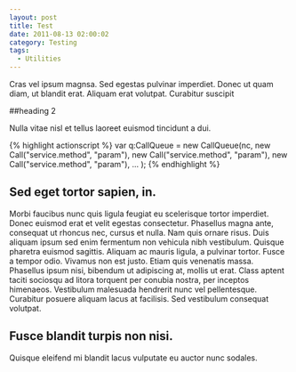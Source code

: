 ```yaml
---
layout: post
title: Test
date: 2011-08-13 02:00:02
category: Testing
tags:
  - Utilities
---
```


Cras vel ipsum magnsa. Sed egestas pulvinar imperdiet. Donec ut quam diam, ut blandit erat. Aliquam erat volutpat. Curabitur suscipit

##heading 2

Nulla vitae nisl et tellus laoreet euismod tincidunt a dui.

{% highlight actionscript %}
var q:CallQueue = new CallQueue(nc,
  new Call("service.method", "param"),
  new Call("service.method", "param"),
  new Call("service.method", "param"),
  ...
);
{% endhighlight %}

## Sed eget tortor sapien, in.
Morbi faucibus nunc quis ligula feugiat eu scelerisque tortor imperdiet. Donec euismod erat et velit egestas consectetur. Phasellus magna ante, consequat ut rhoncus nec, cursus et nulla. Nam quis ornare risus. Duis aliquam ipsum sed enim fermentum non vehicula nibh vestibulum. Quisque pharetra euismod sagittis. Aliquam ac mauris ligula, a pulvinar tortor. Fusce a tempor odio. Vivamus non est justo. Etiam quis venenatis massa. Phasellus ipsum nisi, bibendum ut adipiscing at, mollis ut erat. Class aptent taciti sociosqu ad litora torquent per conubia nostra, per inceptos himenaeos. Vestibulum malesuada hendrerit nunc vel pellentesque. Curabitur posuere aliquam lacus at facilisis. Sed vestibulum consequat volutpat.

## Fusce blandit turpis non nisi.
Quisque eleifend mi blandit lacus vulputate eu auctor nunc sodales.
